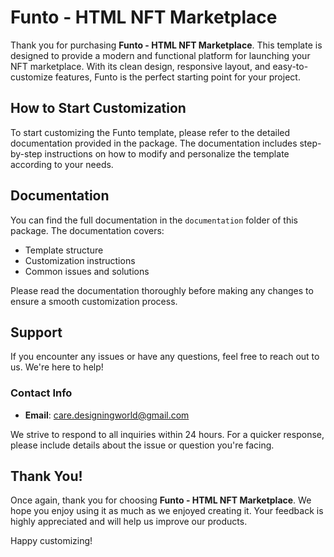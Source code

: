 # Funto - HTML NFT Marketplace

Thank you for purchasing **Funto - HTML NFT Marketplace**. This template is designed to provide a modern and functional platform for launching your NFT marketplace. With its clean design, responsive layout, and easy-to-customize features, Funto is the perfect starting point for your project.

## How to Start Customization

To start customizing the Funto template, please refer to the detailed documentation provided in the package. The documentation includes step-by-step instructions on how to modify and personalize the template according to your needs.

## Documentation

You can find the full documentation in the `documentation` folder of this package. The documentation covers:

- Template structure
- Customization instructions
- Common issues and solutions

Please read the documentation thoroughly before making any changes to ensure a smooth customization process.

## Support

If you encounter any issues or have any questions, feel free to reach out to us. We're here to help!

### Contact Info

- **Email**: [care.designingworld@gmail.com](mailto:care.designingworld@gmail.com)

We strive to respond to all inquiries within 24 hours. For a quicker response, please include details about the issue or question you're facing.

## Thank You!

Once again, thank you for choosing **Funto - HTML NFT Marketplace**. We hope you enjoy using it as much as we enjoyed creating it. Your feedback is highly appreciated and will help us improve our products.

Happy customizing!
